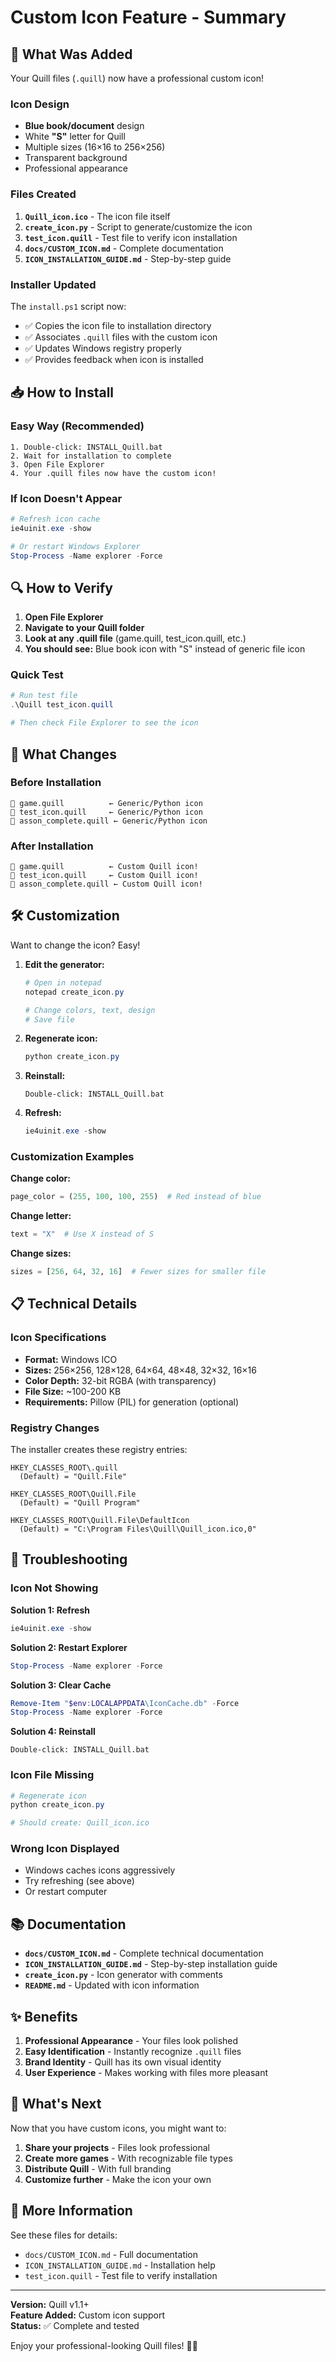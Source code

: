 # Custom Icon Feature - Summary

## 🎨 What Was Added

Your Quill files (`.quill`) now have a professional custom icon!

### Icon Design
- **Blue book/document** design
- White **"S"** letter for Quill
- Multiple sizes (16×16 to 256×256)
- Transparent background
- Professional appearance

### Files Created

1. **`Quill_icon.ico`** - The icon file itself
2. **`create_icon.py`** - Script to generate/customize the icon
3. **`test_icon.quill`** - Test file to verify icon installation
4. **`docs/CUSTOM_ICON.md`** - Complete documentation
5. **`ICON_INSTALLATION_GUIDE.md`** - Step-by-step guide

### Installer Updated

The `install.ps1` script now:
- ✅ Copies the icon file to installation directory
- ✅ Associates `.quill` files with the custom icon
- ✅ Updates Windows registry properly
- ✅ Provides feedback when icon is installed

## 📥 How to Install

### Easy Way (Recommended)
```
1. Double-click: INSTALL_Quill.bat
2. Wait for installation to complete
3. Open File Explorer
4. Your .quill files now have the custom icon!
```

### If Icon Doesn't Appear
```powershell
# Refresh icon cache
ie4uinit.exe -show

# Or restart Windows Explorer
Stop-Process -Name explorer -Force
```

## 🔍 How to Verify

1. **Open File Explorer**
2. **Navigate to your Quill folder**
3. **Look at any .quill file** (game.quill, test_icon.quill, etc.)
4. **You should see:** Blue book icon with "S" instead of generic file icon

### Quick Test
```powershell
# Run test file
.\Quill test_icon.quill

# Then check File Explorer to see the icon
```

## 🎯 What Changes

### Before Installation
```
📄 game.quill          ← Generic/Python icon
📄 test_icon.quill     ← Generic/Python icon
📄 asson_complete.quill ← Generic/Python icon
```

### After Installation
```
📘 game.quill          ← Custom Quill icon!
📘 test_icon.quill     ← Custom Quill icon!
📘 asson_complete.quill ← Custom Quill icon!
```

## 🛠️ Customization

Want to change the icon? Easy!

1. **Edit the generator:**
   ```powershell
   # Open in notepad
   notepad create_icon.py
   
   # Change colors, text, design
   # Save file
   ```

2. **Regenerate icon:**
   ```powershell
   python create_icon.py
   ```

3. **Reinstall:**
   ```
   Double-click: INSTALL_Quill.bat
   ```

4. **Refresh:**
   ```powershell
   ie4uinit.exe -show
   ```

### Customization Examples

**Change color:**
```python
page_color = (255, 100, 100, 255)  # Red instead of blue
```

**Change letter:**
```python
text = "X"  # Use X instead of S
```

**Change sizes:**
```python
sizes = [256, 64, 32, 16]  # Fewer sizes for smaller file
```

## 📋 Technical Details

### Icon Specifications
- **Format:** Windows ICO
- **Sizes:** 256×256, 128×128, 64×64, 48×48, 32×32, 16×16
- **Color Depth:** 32-bit RGBA (with transparency)
- **File Size:** ~100-200 KB
- **Requirements:** Pillow (PIL) for generation (optional)

### Registry Changes
The installer creates these registry entries:
```
HKEY_CLASSES_ROOT\.quill
  (Default) = "Quill.File"

HKEY_CLASSES_ROOT\Quill.File
  (Default) = "Quill Program"

HKEY_CLASSES_ROOT\Quill.File\DefaultIcon
  (Default) = "C:\Program Files\Quill\Quill_icon.ico,0"
```

## 🐛 Troubleshooting

### Icon Not Showing

**Solution 1: Refresh**
```powershell
ie4uinit.exe -show
```

**Solution 2: Restart Explorer**
```powershell
Stop-Process -Name explorer -Force
```

**Solution 3: Clear Cache**
```powershell
Remove-Item "$env:LOCALAPPDATA\IconCache.db" -Force
Stop-Process -Name explorer -Force
```

**Solution 4: Reinstall**
```
Double-click: INSTALL_Quill.bat
```

### Icon File Missing

```powershell
# Regenerate icon
python create_icon.py

# Should create: Quill_icon.ico
```

### Wrong Icon Displayed

- Windows caches icons aggressively
- Try refreshing (see above)
- Or restart computer

## 📚 Documentation

- **`docs/CUSTOM_ICON.md`** - Complete technical documentation
- **`ICON_INSTALLATION_GUIDE.md`** - Step-by-step installation guide
- **`create_icon.py`** - Icon generator with comments
- **`README.md`** - Updated with icon information

## ✨ Benefits

1. **Professional Appearance** - Your files look polished
2. **Easy Identification** - Instantly recognize `.quill` files
3. **Brand Identity** - Quill has its own visual identity
4. **User Experience** - Makes working with files more pleasant

## 🚀 What's Next

Now that you have custom icons, you might want to:

1. **Share your projects** - Files look professional
2. **Create more games** - With recognizable file types
3. **Distribute Quill** - With full branding
4. **Customize further** - Make the icon your own

## 📖 More Information

See these files for details:
- `docs/CUSTOM_ICON.md` - Full documentation
- `ICON_INSTALLATION_GUIDE.md` - Installation help
- `test_icon.quill` - Test file to verify installation

---

**Version:** Quill v1.1+  
**Feature Added:** Custom icon support  
**Status:** ✅ Complete and tested

Enjoy your professional-looking Quill files! 📘✨

